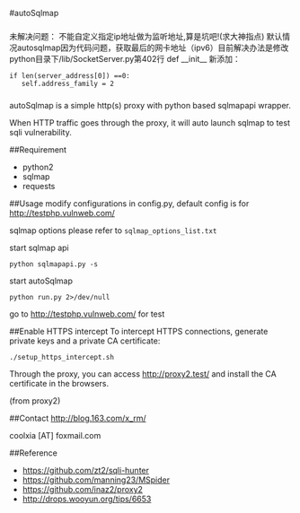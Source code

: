 #autoSqlmap

###
未解决问题：
不能自定义指定ip地址做为监听地址,算是坑吧!(求大神指点)
默认情况autosqlmap因为代码问题，获取最后的网卡地址（ipv6）目前解决办法是修改python目录下/lib/SocketServer.py第402行 def \_\_init\_\_ 新添加：
```
if len(server_address[0]) ==0:
   self.address_family = 2
```

###

autoSqlmap is a simple http(s) proxy with python based sqlmapapi wrapper.

When HTTP traffic goes through the proxy, it will auto launch sqlmap to test sqli vulnerability.

##Requirement
* python2
* sqlmap
* requests

##Usage
modify configurations in config.py, default config is for http://testphp.vulnweb.com/

sqlmap options please refer to `sqlmap_options_list.txt`

start sqlmap api

```
python sqlmapapi.py -s
```

start autoSqlmap

```
python run.py 2>/dev/null
```

go to http://testphp.vulnweb.com/ for test

##Enable HTTPS intercept
To intercept HTTPS connections, generate private keys and a private CA certificate:

```
./setup_https_intercept.sh
```

Through the proxy, you can access http://proxy2.test/ and install the CA certificate in the browsers.

(from proxy2)

##Contact
http://blog.163.com/x_rm/

coolxia [AT] foxmail.com

##Reference
* https://github.com/zt2/sqli-hunter
* https://github.com/manning23/MSpider
* https://github.com/inaz2/proxy2
* http://drops.wooyun.org/tips/6653
